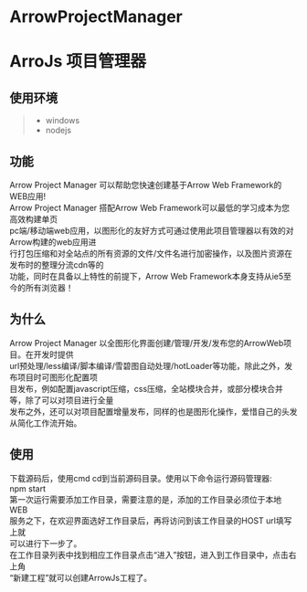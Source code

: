 # ArrowProjectManager
ArroJs 项目管理器
================================================================
## 使用环境
>+ windows
>+ nodejs
## 功能
  Arrow Project Manager 可以帮助您快速创建基于Arrow Web Framework的WEB应用!  
	Arrow Project Manager 搭配Arrow Web Framework可以最低的学习成本为您高效构建单页  
pc端/移动端web应用，以图形化的友好方式可通过使用此项目管理器以有效的对Arrow构建的web应用进  
行打包压缩和对全站点的所有资源的文件/文件名进行加密操作，以及图片资源在发布时的整理分流cdn等的  
功能，同时在具备以上特性的前提下，Arrow Web Framework本身支持从ie5至今的所有浏览器！  
## 为什么
  Arrow Project Manager 以全图形化界面创建/管理/开发/发布您的ArrowWeb项目。在开发时提供  
url预处理/less编译/脚本编译/雪碧图自动处理/hotLoader等功能，除此之外，发布项目时可图形化配置项  
目发布，例如配置javascript压缩，css压缩，全站模块合并，或部分模块合并等，除了可以对项目进行全量  
发布之外，还可以对项目配置增量发布，同样的也是图形化操作，爱惜自己的头发从简化工作流开始。  

## 使用
  下载源码后，使用cmd cd到当前源码目录。使用以下命令运行源码管理器:  
                              npm start  
  第一次运行需要添加工作目录，需要注意的是，添加的工作目录必须位于本地WEB  
服务之下，在欢迎界面选好工作目录后，再将访问到该工作目录的HOST url填写上就  
可以进行下一步了。  
  在工作目录列表中找到相应工作目录点击“进入”按钮，进入到工作目录中，点击右上角  
“新建工程”就可以创建ArrowJs工程了。  

